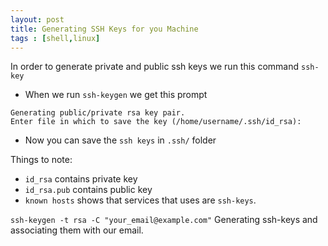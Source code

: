 ```yaml
---
layout: post
title: Generating SSH Keys for you Machine
tags : [shell,linux]
---
```


In order to generate private and public ssh keys we run this command `ssh-key`

- When we run `ssh-keygen` we get this prompt

```console
Generating public/private rsa key pair.
Enter file in which to save the key (/home/username/.ssh/id_rsa):
```

- Now you can save the `ssh keys` in `.ssh/` folder

Things to note: 
- `id_rsa` contains private key
- `id_rsa.pub` contains public key
- `known hosts` shows that services that uses are `ssh-keys`.


`ssh-keygen -t rsa -C "your_email@example.com"` Generating ssh-keys and associating them with our email.